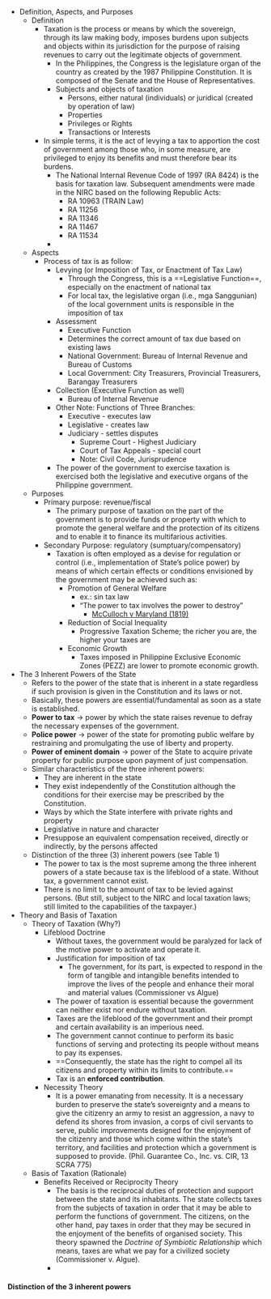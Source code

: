 - Definition, Aspects, and Purposes
	- Definition
		- Taxation is the process or means by which the sovereign, through its law making body, imposes burdens upon subjects and objects within its jurisdiction for the purpose of raising revenues to carry out the legitimate objects of government.
			- In the Philippines, the Congress is the legislature organ of the country as created by the 1987 Philippine Constitution. It is composed of the Senate and the House of Representatives.
			- Subjects and objects of taxation
				- Persons, either natural (individuals) or juridical (created by operation of law)
				- Properties
				- Privileges or Rights
				- Transactions or Interests
		- In simple terms, it is the act of levying a tax to apportion the cost of government among those who, in some measure, are privileged to enjoy its benefits and must therefore bear its burdens.
			- The National Internal Revenue Code of 1997 (RA 8424) is the basis for taxation law. Subsequent amendments were made in the NIRC based on the following Republic Acts:
				- RA 10963 (TRAIN Law)
				- RA 11256
				- RA 11346
				- RA 11467
				- RA 11534
			- 
	- Aspects
		- Process of tax is as follow:
			- Levying (or Imposition of Tax, or Enactment of Tax Law)
				- Through the Congress, this is a ==Legislative Function==, especially on the enactment of national tax
				- For local tax, the legislative organ (i.e., mga Sanggunian) of the local government units is responsible in the imposition of tax
			- Assessment
				- Executive Function
				- Determines the correct amount of tax due based on existing laws
				- National Government: Bureau of Internal Revenue and Bureau of Customs
				- Local Government: City Treasurers, Provincial Treasurers, Barangay Treasurers
			- Collection (Executive Function as well)
				- Bureau of Internal Revenue
			- Other Note: Functions of Three Branches:
				- Executive - executes law
				- Legislative - creates law
				- Judiciary - settles disputes
					- Supreme Court - Highest Judiciary
					- Court of Tax Appeals - special court
					- Note: Civil Code, Jurisprudence
			- The power of the government to exercise taxation is exercised both the legislative and executive organs of the Philippine government.
	- Purposes
		- Primary purpose: revenue/fiscal
			- The primary purpose of taxation on the part of the government is to provide funds or property with which to promote the general welfare and the protection of its citizens and to enable it to finance its multifarious activities.
		- Secondary Purpose: regulatory (sumptuary/compensatory)
			- Taxation is often employed as a devise for regulation or control (i.e., implementation of State’s police power) by means of which certain effects or conditions envisioned by the government may be achieved such as:
				- Promotion of General Welfare
					- ex.: sin tax law
					- “The power to tax involves the power to destroy”
						- [McCulloch v Maryland (1819)](https://www.archives.gov/milestone-documents/mcculloch-v-maryland)
				- Reduction of Social Inequality
					- Progressive Taxation Scheme; the richer you are, the higher your taxes are
				- Economic Growth
					- Taxes imposed in Philippine Exclusive Economic Zones (PEZZ) are lower to promote economic growth.
- The 3 Inherent Powers of the State
	- Refers to the power of the state that is inherent in a state regardless if such provision is given in the Constitution and its laws or not.
	- Basically, these powers are essential/fundamental as soon as a state is established.
	- **Power to tax** → power by which the state raises revenue to defray the necessary expenses of the government.
	- **Police power** → power of the state for promoting public welfare by restraining and promulgating the use of liberty and property.
	- **Power of eminent domain** → power of the State to acquire private property for public purpose upon payment of just compensation.
	- Similar characteristics of the three inherent powers:
		- They are inherent in the state
		- They exist independently of the Constitution although the conditions for their exercise may be prescribed by the Constitution. 
		- Ways by which the State interfere with private rights and property
		- Legislative in nature and character
		- Presuppose an equivalent compensation received, directly or indirectly, by the persons affected
	- Distinction of the three (3) inherent powers (see Table 1)
		- The power to tax is the most supreme among the three inherent powers of a state because tax is the lifeblood of a state. Without tax, a government cannot exist.
		- There is no limit to the amount of tax to be levied against persons. (But still, subject to the NIRC and local taxation laws; still limited to the capabilities of the taxpayer.)
- Theory and Basis of Taxation
	- Theory of Taxation (Why?)
		- Lifeblood Doctrine
			- Without taxes, the government would be paralyzed for lack of the motive power to activate and operate it.
			- Justification for imposition of tax
				- The government, for its part, is expected to respond in the form of tangible and intangible benefits intended to improve the lives of the people and enhance their moral and material values (Commissioner vs Algue)
			- The power of taxation is essential because the government can neither exist nor endure without taxation.
			- Taxes are the lifeblood of the government and their prompt and certain availability is an imperious need.
			- The government cannot continue to perform its basic functions of serving and protecting its people without means to pay its expenses.
			- ==Consequently, the state has the right to compel all its citizens and property within its limits to contribute.==
			- Tax is an **enforced contribution**.
		- Necessity Theory
			- It is a power emanating from necessity. It is a necessary burden to preserve the state’s sovereignty and a means to give the citizenry an army to resist an aggression, a navy to defend its shores from invasion, a corps of civil servants to serve, public improvements designed for the enjoyment of the citizenry and those which come within the state’s territory, and facilities and protection which a government is supposed to provide. (Phil. Guarantee Co., Inc. vs. CIR, 13 SCRA 775)
	- Basis of Taxation (Rationale)
		- Benefits Received or Reciprocity Theory
			- The basis is the reciprocal duties of protection and support between the state and its inhabitants. The state collects taxes from the subjects of taxation in order that it may be able to perform the functions of government. The citizens, on the other hand, pay taxes in order that they may be secured in the enjoyment of the benefits of organised society. This theory spawned the *Doctrine of Symbiotic Relationship* which means, taxes are what we pay for a civilized society (Commissioner v. Algue).
			- 

#### Distinction of the 3 inherent powers


